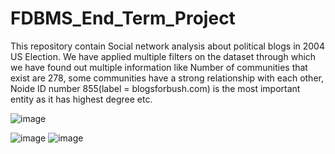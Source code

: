 # FDBMS_End_Term_Project


This repository contain Social network analysis about political blogs in 2004 US Election.
We have applied multiple filters on the dataset through which we have found out multiple information like Number of communities that exist are 278, some communities have a strong relationship with each other, Noide ID number 855(label = blogsforbush.com) is the most important entity as it has highest degree etc.

![image](https://user-images.githubusercontent.com/93217093/163454824-2bcf77bb-2388-4ca3-8a0d-1c5b927f03d2.png)

![image](https://user-images.githubusercontent.com/93217093/163453304-fd06ed48-1fd7-46df-afea-615509011c2c.png)
![image](https://user-images.githubusercontent.com/93217093/163455108-9907429d-1e7c-4e89-9ba0-cd647e89bcf9.png)

